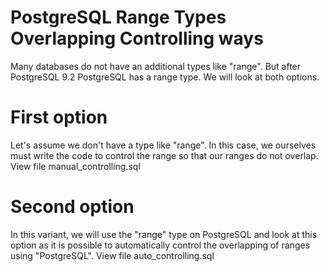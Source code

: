 # PostgreSQL Range Types Overlapping Controlling ways  
Many databases do not have an additional types like "range". But after PostgreSQL 9.2 PostgreSQL has a range type. We will look at both options.

# First option
Let's assume we don't have a type like "range". In this case, we ourselves must write the code to control the range so that our ranges do not overlap.
View file manual_controlling.sql 

# Second option
In this variant, we will use the "range" type on PostgreSQL and look at this option as it is possible to automatically control the overlapping of ranges using "PostgreSQL".
View file auto_controlling.sql 
